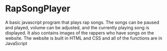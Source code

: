 # RapSongPlayer
A basic javascript program that plays rap songs. The songs can be paused and played, volume can be adjusted, and the currently playing song is displayed. It also contains images of the rappers who have songs on the website.
The website is built in HTML and CSS and all of the functions are in JavaScript
